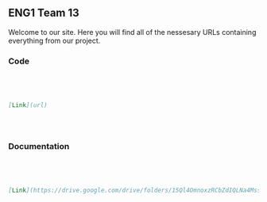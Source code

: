 ## ENG1 Team 13

Welcome to our site. Here you will find all of the nessesary URLs containing everything from our project.

### Code


```markdown




[Link](url) 





```

### Documentation


```markdown




[Link](https://drive.google.com/drive/folders/15Ql4OmnoxzRCbZdIQLNa4MssSRYV9Ell?usp=sharing) 





```
